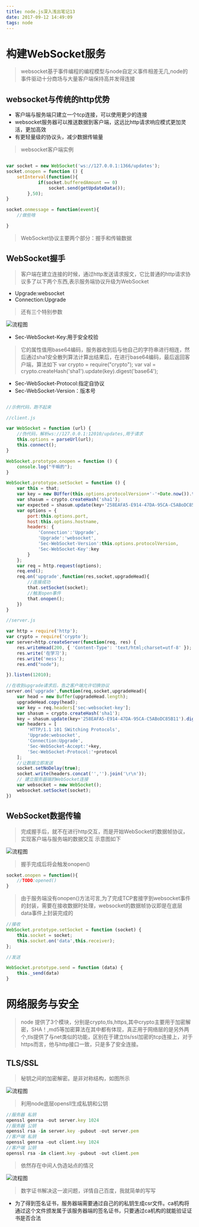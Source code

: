 ```yaml
---
title: node.js深入浅出笔记13
date: 2017-09-12 14:49:09
tags: node
---
```

# 构建WebSocket服务 

>websocket基于事件编程的编程模型与node自定义事件相差无几,node的事件驱动十分商场与大量客户端保持高并发得连接

## websocket与传统的http优势
 - 客户端与服务端只建立一个tcp连接，可以使用更少的连接
 - websocket服务器可以推送数据到客户端，这远比http请求响应模式更加灵活，更加高效
 - 有更轻量级的协议头，减少数据传输量

>websocket客户端实例

``` javascript

var socket = new WebSocket('ws://127.0.0.1:1366/updates');
socket.onopen = function () {
    setInterval(function(){
            if(socket.bufferedAmount == 0)
                socket.send(getUpdateData());
        },50);
}

socket.onmessage = function(event){
    //做些啥

}

```

>WebSocket协议主要两个部分：握手和传输数据

## WebSocket握手
>客户端在建立连接的时候，通过http发送请求报文，它比普通的http请求协议多了以下两个东西,表示服务端协议升级为WebSocket
 - Upgrade:websocket
 - Connection:Upgrade

>还有三个特别参数

![流程图](https://aymfx.github.io/img/a20170906/a2.png)

 - Sec-WebSocket-Key:用于安全校验

>它的属性值用base64编码，服务器收到后与他自己的字符串进行相连，然后通过sha1安全散列算法计算出结果后，在进行base64编码，最后返回客户端，算法如下
var crypto = require("crypto");
var val = crypto.createHash('sha1').update(key).digest('base64');

 - Sec-WebSocket-Protocol:指定自协议
 - Sec-WebSocket-Version：版本号

``` javascript

//示例代码，跑不起来

//client.js

var WebSocket = function (url) {
    //伪代码，解析ws://127.0.0.1:12010/updates,用于请求
    this.options = parseUrl(url);
    this.connect();
}

WebSocket.prototype.onopen = function () {
    console.log("干嘛的");
}

WebSocket.prototype.setSocket = function () {
    var this = that;
    var key = new BUffer(this.options.protocolVersion+'-'+Date.now()).toString('base64');
    var shasum = crypto.createHash('sha1');
    var expected = shasum.update(key+'258EAFA5-E914-47DA-95CA-C5ABoDC85B11').digest('base64');
    var options = {
        port:this.options.port,
        host:this.options.hostname,
        headers: {
            'Connection':'Upgrade',
            'Upgrade':'websocket',
            'Sec-WebSocket-Version':this.options.protocolVersion,
            'Sec-WebSocket-Key':key
        }
    };
    var req = http.request(options);
    req.end();
    req.on('upgrade',function(res,socket,upgradeHead){
        //连接成功
        that.setSocket(socket);
        //触发open事件
        that.onopen();
    })
}

//server.js

var http = require('http');
var crypto = require('crypto');
var server=http.createServer(function(req, res) {
    res.writeHead(200, { 'Content-Type': 'text/html;charset=utf-8' });
    res.write('在学习');
    res.write('mess');
    res.end("node");

}).listen(12010);

//在收到upgrade请求后，告之客户端允许切换协议
server.on('upgrade',function(req,socket,upgradeHead){
    var head = new Buffer(upgradeHead.length);
    upgradeHead.copy(head);
    var key = req.headers['sec-websocket-key'];
    var shasum = crypto.createHash('sha1');
    key = shasum.update(key+'258EAFA5-E914-47DA-95CA-C5ABoDC85B11').digest('base64');
    var headers = [
        'HTTP/1.1 101 SWitching Protocols',
        'Upgrade:websocket',
        'Connection:Upgrade',
        'Sec-WebSocket-Accept:'+key,
        'Sec-WebSocket-Protocol:'+protocol
    ];
    //让数据立即发送
    socket.setNoDelay(true);
    socket.write(headers.concat('','').join('\r\n'));
    // 建立服务器端的WebSocket连接
    var websocket = new WebSocket();
    websocket.setSocket(socket);
})

```

## WebSocket数据传输

>完成握手后，就不在进行http交互，而是开始WebSocket的数据帧协议，实现客户端与服务端的数据交互  示意图如下

![流程图](https://aymfx.github.io/img/a20170906/a8.png)

>握手完成后将会触发onopen()

``` javascript
socket.onopen = function(){
    //TODO:opened()
}

```

>由于服务端没有onopen()方法可言,为了完成TCP套接字到websocket事件的封装，需要在接收数据时处理，websocket的数据帧协议即是在底层data事件上封装完成的

``` javascript
//接收
WebSocket.prototype.setSocket = function (socket) {
    this.socket = socket;
    this.socket.on('data',this.receiver);
};

//发送

WebSocket.prototype.send = function (data) {
    this._send(data)
}

```

# 网络服务与安全

>node 提供了3个模块，分别是crypto,tls,https,其中crypto主要用于加密解密，SHA！,md5等加密算法在其中都有体现，真正用于网络层的是另外两个,tls提供了与net类似的功能，区别在于建立tls/ssl加密的tcp连接上，对于https而言，他与http接口一致，只是多了安全连接。

## TLS/SSL

>秘钥之间的加密解密。是非对称结构，如图所示

![流程图](https://aymfx.github.io/img/a20170906/a8.png)

>利用node底层opensll生成私钥和公钥

``` javascript
//服务器 私钥
openssl genrsa -out server.key 1024
//服务器 公钥
openssl rsa -in server.key -pubout -out server.pem
//客户端 私钥
openssl genrsa -out client.key 1024
//客户端 公钥
openssl rsa -in client.key -pubout -out client.pem

```

>依然存在中间人伪造站点的情况

![流程图](https://aymfx.github.io/img/a20170906/a10.png)

>数字证书解决这一波问题，详情自己百度，我就简单的写写

 - 为了得到签名证书，服务器端需要通过自己的的私钥生成csr文件。ca机构将通过这个文件颁发属于该服务器端的签名证书，只要通过ca机构的就能验证证书是否合法
 







